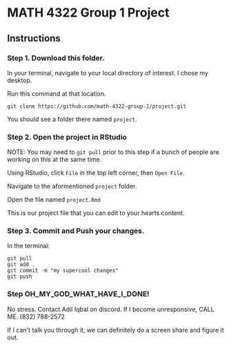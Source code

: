 # MATH 4322 Group 1 Project

## Instructions

### Step 1. Download this folder.
In your terminal, navigate to your local directory of interest. I chose my desktop.

Run this command at that location.

```
git clone https://github.com/math-4322-group-1/project.git
```

You should see a folder there named `project`. 


### Step 2. Open the project in RStudio
NOTE: You may need to `git pull` prior to this step if a bunch of people are working on this at the same time.

Using RStudio, click `File` in the top left corner, then `Open File`.

Navigate to the aformentioned `project` folder.

Open the file named `project.Rmd`

This is our project file that you can edit to your hearts content.

### Step 3. Commit and Push your changes.

In the terminal:

```
git pull
git add .
git commit -m "my supercool changes"
git push
```

### Step OH_MY_GOD_WHAT_HAVE_I_DONE!

No stress. Contact Adil Iqbal on discord. If I become unresponsive, CALL ME. (832) 788-2572

If I can't talk you through it, we can definitely do a screen share and figure it out.

